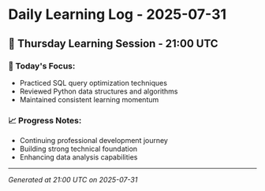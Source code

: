 # Daily Learning Log - 2025-07-31

## 📅 Thursday Learning Session - 21:00 UTC

### 🎯 Today's Focus:
- Practiced SQL query optimization techniques
- Reviewed Python data structures and algorithms
- Maintained consistent learning momentum

### 📈 Progress Notes:
- Continuing professional development journey
- Building strong technical foundation
- Enhancing data analysis capabilities

---
*Generated at 21:00 UTC on 2025-07-31*
